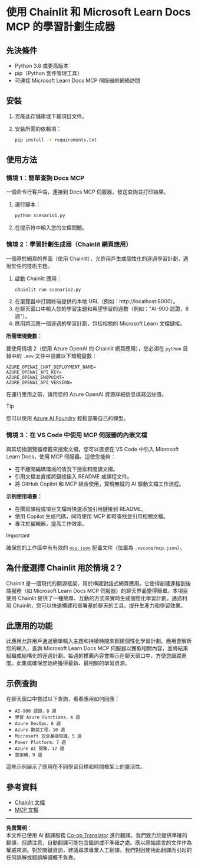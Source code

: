 <!--
CO_OP_TRANSLATOR_METADATA:
{
  "original_hash": "6ef6015d29b95f1cab97fb88a045a991",
  "translation_date": "2025-09-05T10:26:10+00:00",
  "source_file": "09-CaseStudy/docs-mcp/solution/python/README.md",
  "language_code": "mo"
}
-->
# 使用 Chainlit 和 Microsoft Learn Docs MCP 的學習計劃生成器

## 先決條件

- Python 3.8 或更高版本
- pip（Python 套件管理工具）
- 可連接 Microsoft Learn Docs MCP 伺服器的網絡訪問

## 安裝

1. 克隆此存儲庫或下載項目文件。
2. 安裝所需的依賴項：

   ```bash
   pip install -r requirements.txt
   ```

## 使用方法

### 情境 1：簡單查詢 Docs MCP
一個命令行客戶端，連接到 Docs MCP 伺服器，發送查詢並打印結果。

1. 運行腳本：
   ```bash
   python scenario1.py
   ```
2. 在提示符中輸入您的文檔問題。

### 情境 2：學習計劃生成器（Chainlit 網頁應用）
一個基於網頁的界面（使用 Chainlit），允許用戶生成個性化的逐週學習計劃，適用於任何技術主題。

1. 啟動 Chainlit 應用：
   ```bash
   chainlit run scenario2.py
   ```
2. 在瀏覽器中打開終端提供的本地 URL（例如：http://localhost:8000）。
3. 在聊天窗口中輸入您的學習主題和希望學習的週數（例如："AI-900 認證，8 週"）。
4. 應用將回應一個逐週的學習計劃，包括相關的 Microsoft Learn 文檔鏈接。

**所需環境變數：**

要使用情境 2（使用 Azure OpenAI 的 Chainlit 網頁應用），您必須在 `python` 目錄中的 `.env` 文件中設置以下環境變數：

```
AZURE_OPENAI_CHAT_DEPLOYMENT_NAME=
AZURE_OPENAI_API_KEY=
AZURE_OPENAI_ENDPOINT=
AZURE_OPENAI_API_VERSION=
```

在運行應用之前，請用您的 Azure OpenAI 資源詳細信息填寫這些值。

> [!TIP]
> 您可以使用 [Azure AI Foundry](https://ai.azure.com/) 輕鬆部署自己的模型。

### 情境 3：在 VS Code 中使用 MCP 伺服器的內嵌文檔

與其切換瀏覽器標籤來搜索文檔，您可以直接在 VS Code 中引入 Microsoft Learn Docs，使用 MCP 伺服器。這使您能夠：
- 在不離開編碼環境的情況下搜索和閱讀文檔。
- 引用文檔並直接將鏈接插入 README 或課程文件。
- 將 GitHub Copilot 和 MCP 結合使用，實現無縫的 AI 驅動文檔工作流程。

**示例使用場景：**
- 在撰寫課程或項目文檔時快速添加引用鏈接到 README。
- 使用 Copilot 生成代碼，同時使用 MCP 即時查找並引用相關文檔。
- 專注於編輯器，提高工作效率。

> [!IMPORTANT]
> 確保您的工作區中有有效的 [`mcp.json`](../../../../../../09-CaseStudy/docs-mcp/solution/scenario3/mcp.json) 配置文件（位置為 `.vscode/mcp.json`）。

## 為什麼選擇 Chainlit 用於情境 2？

Chainlit 是一個現代的開源框架，用於構建對話式網頁應用。它使得創建連接到後端服務（如 Microsoft Learn Docs MCP 伺服器）的聊天界面變得簡單。本項目使用 Chainlit 提供了一種簡單、互動的方式來實時生成個性化學習計劃。通過利用 Chainlit，您可以快速構建和部署基於聊天的工具，提升生產力和學習效果。

## 此應用的功能

此應用允許用戶通過簡單輸入主題和持續時間來創建個性化學習計劃。應用會解析您的輸入，查詢 Microsoft Learn Docs MCP 伺服器以獲取相關內容，並將結果組織成結構化的逐週計劃。每週的推薦內容會顯示在聊天窗口中，方便您跟蹤進度。此集成確保您始終獲得最新、最相關的學習資源。

## 示例查詢

在聊天窗口中嘗試以下查詢，看看應用如何回應：

- `AI-900 認證，8 週`
- `學習 Azure Functions，4 週`
- `Azure DevOps，6 週`
- `Azure 數據工程，10 週`
- `Microsoft 安全基礎知識，5 週`
- `Power Platform，7 週`
- `Azure AI 服務，12 週`
- `雲架構，9 週`

這些示例展示了應用在不同學習目標和時間框架上的靈活性。

## 參考資料

- [Chainlit 文檔](https://docs.chainlit.io/)
- [MCP 文檔](https://github.com/MicrosoftDocs/mcp)

---

**免責聲明**：  
本文件已使用 AI 翻譯服務 [Co-op Translator](https://github.com/Azure/co-op-translator) 進行翻譯。我們致力於提供準確的翻譯，但請注意，自動翻譯可能包含錯誤或不準確之處。應以原始語言的文件作為權威來源。對於關鍵資訊，建議尋求專業人工翻譯。我們對因使用此翻譯而引起的任何誤解或錯誤解讀概不負責。